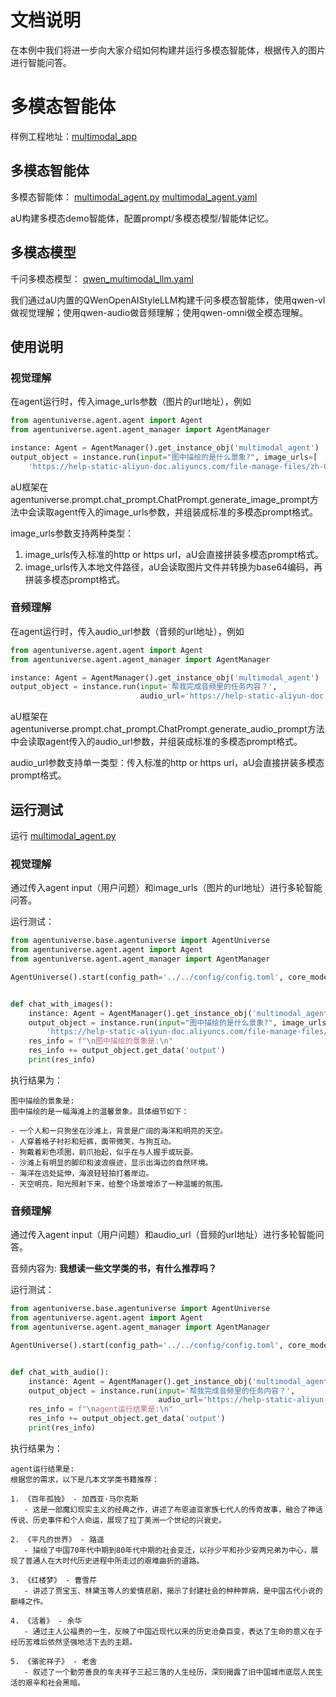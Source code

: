 # 文档说明

在本例中我们将进一步向大家介绍如何构建并运行多模态智能体，根据传入的图片进行智能问答。

# 多模态智能体

样例工程地址：[multimodal_app](../../../../examples/sample_apps/multimodal_app)

## 多模态智能体

多模态智能体：
[multimodal_agent.py](../../../../examples/sample_apps/multimodal_app/intelligence/agentic/agent/agent_instance/multimodal_agent.py)
[multimodal_agent.yaml](../../../../examples/sample_apps/multimodal_app/intelligence/agentic/agent/agent_instance/multimodal_agent.yaml)

aU构建多模态demo智能体，配置prompt/多模态模型/智能体记忆。

## 多模态模型

千问多模态模型：
[qwen_multimodal_llm.yaml](../../../../examples/sample_apps/multimodal_app/intelligence/agentic/llm/qwen_multimodal_llm.yaml)

我们通过aU内置的QWenOpenAIStyleLLM构建千问多模态智能体，使用qwen-vl做视觉理解；使用qwen-audio做音频理解；使用qwen-omni做全模态理解。

## 使用说明

### 视觉理解

在agent运行时，传入image_urls参数（图片的url地址），例如

```python
from agentuniverse.agent.agent import Agent
from agentuniverse.agent.agent_manager import AgentManager

instance: Agent = AgentManager().get_instance_obj('multimodal_agent')
output_object = instance.run(input="图中描绘的是什么景象?", image_urls=[
    'https://help-static-aliyun-doc.aliyuncs.com/file-manage-files/zh-CN/20241022/emyrja/dog_and_girl.jpeg'])
```

aU框架在agentuniverse.prompt.chat_prompt.ChatPrompt.generate_image_prompt方法中会读取agent传入的image_urls参数，并组装成标准的多模态prompt格式。

image_urls参数支持两种类型：

1. image_urls传入标准的http or https url，aU会直接拼装多模态prompt格式。
2. image_urls传入本地文件路径，aU会读取图片文件并转换为base64编码，再拼装多模态prompt格式。

### 音频理解

在agent运行时，传入audio_url参数（音频的url地址），例如

```python
from agentuniverse.agent.agent import Agent
from agentuniverse.agent.agent_manager import AgentManager

instance: Agent = AgentManager().get_instance_obj('multimodal_agent')
output_object = instance.run(input='帮我完成音频里的任务内容？',
                             audio_url='https://help-static-aliyun-doc.aliyuncs.com/file-manage-files/zh-CN/20240916/kvkadk/%E6%8E%A8%E8%8D%90%E4%B9%A6.wav')
```

aU框架在agentuniverse.prompt.chat_prompt.ChatPrompt.generate_audio_prompt方法中会读取agent传入的audio_url参数，并组装成标准的多模态prompt格式。

audio_url参数支持单一类型：传入标准的http or https url，aU会直接拼装多模态prompt格式。

## 运行测试

运行 [multimodal_agent.py](../../../../examples/sample_apps/multimodal_app/intelligence/test/multimodal_agent.py)


### 视觉理解
通过传入agent input（用户问题）和image_urls（图片的url地址）进行多轮智能问答。

运行测试：

```python
from agentuniverse.base.agentuniverse import AgentUniverse
from agentuniverse.agent.agent import Agent
from agentuniverse.agent.agent_manager import AgentManager

AgentUniverse().start(config_path='../../config/config.toml', core_mode=True)


def chat_with_images():
    instance: Agent = AgentManager().get_instance_obj('multimodal_agent')
    output_object = instance.run(input="图中描绘的是什么景象?", image_urls=[
        'https://help-static-aliyun-doc.aliyuncs.com/file-manage-files/zh-CN/20241022/emyrja/dog_and_girl.jpeg'])
    res_info = f"\n图中描绘的景象是:\n"
    res_info += output_object.get_data('output')
    print(res_info)
```

执行结果为：

```text
图中描绘的景象是:
图中描绘的是一幅海滩上的温馨景象。具体细节如下：

- 一个人和一只狗坐在沙滩上，背景是广阔的海洋和明亮的天空。
- 人穿着格子衬衫和短裤，面带微笑，与狗互动。
- 狗戴着彩色项圈，前爪抬起，似乎在与人握手或玩耍。
- 沙滩上有明显的脚印和波浪痕迹，显示出海边的自然环境。
- 海洋在远处延伸，海浪轻轻拍打着岸边。
- 天空明亮，阳光照射下来，给整个场景增添了一种温暖的氛围。
```

### 音频理解
通过传入agent input（用户问题）和audio_url（音频的url地址）进行多轮智能问答。

音频内容为: **我想读一些文学类的书，有什么推荐吗？**

运行测试：

```python
from agentuniverse.base.agentuniverse import AgentUniverse
from agentuniverse.agent.agent import Agent
from agentuniverse.agent.agent_manager import AgentManager

AgentUniverse().start(config_path='../../config/config.toml', core_mode=True)


def chat_with_audio():
    instance: Agent = AgentManager().get_instance_obj('multimodal_agent')
    output_object = instance.run(input='帮我完成音频里的任务内容？',
                                 audio_url='https://help-static-aliyun-doc.aliyuncs.com/file-manage-files/zh-CN/20240916/kvkadk/%E6%8E%A8%E8%8D%90%E4%B9%A6.wav')
    res_info = f"\nagent运行结果是:\n"
    res_info += output_object.get_data('output')
    print(res_info)
```

执行结果为：

```text
agent运行结果是:
根据您的需求，以下是几本文学类书籍推荐：

1. 《百年孤独》 - 加西亚·马尔克斯
   - 这是一部魔幻现实主义的经典之作，讲述了布恩迪亚家族七代人的传奇故事，融合了神话传说、历史事件和个人命运，展现了拉丁美洲一个世纪的兴衰史。

2. 《平凡的世界》 - 路遥
   - 描绘了中国70年代中期到80年代中期的社会变迁，以孙少平和孙少安两兄弟为中心，展现了普通人在大时代历史进程中所走过的艰难曲折的道路。

3. 《红楼梦》 - 曹雪芹
   - 讲述了贾宝玉、林黛玉等人的爱情悲剧，揭示了封建社会的种种弊病，是中国古代小说的巅峰之作。

4. 《活着》 - 余华
   - 通过主人公福贵的一生，反映了中国近现代以来的历史沧桑巨变，表达了生命的意义在于经历苦难后依然坚强地活下去的主题。

5. 《骆驼祥子》 - 老舍
   - 叙述了一个勤劳善良的车夫祥子三起三落的人生经历，深刻揭露了旧中国城市底层人民生活的艰辛和社会黑暗。
```